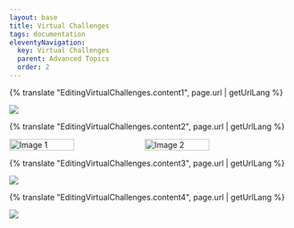 ```yaml
---
layout: base
title: Virtual Challenges
tags: documentation
eleventyNavigation:
  key: Virtual Challenges
  parent: Advanced Topics
  order: 2
---
```


{% translate "EditingVirtualChallenges.content1", page.url | getUrlLang %}

![](virtual-challenges.png)

{% translate "EditingVirtualChallenges.content2", page.url | getUrlLang %}

<div style="display: flex;">
    <img src="/media/virtual-challenges2.png" alt="Image 1" style="width: 48%;">
    <img src="/media/virtual-challenges3.png" alt="Image 2" style="width: 48%;">
</div>

{% translate "EditingVirtualChallenges.content3", page.url | getUrlLang %}

![](virtual-challenges6.png)

{% translate "EditingVirtualChallenges.content4", page.url | getUrlLang %}

![](virtual-challenges4.png)
